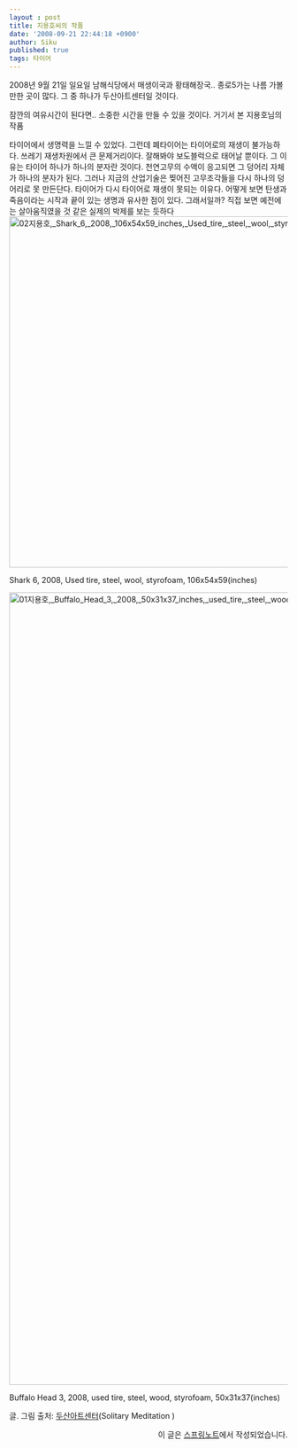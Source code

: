 ```yaml
---
layout : post
title: 지용호씨의 작품
date: '2008-09-21 22:44:18 +0900'
author: Siku
published: true
tags: 타이어
---
```

2008년 9월 21일 일요일 남해식당에서 매생이국과 황태해장국.. 종로5가는 나름 가볼만한 곳이 많다. 그 중 하나가 두산아트센터일 것이다.

잠깐의 여유시간이 된다면.. 소중한 시간을 만들 수 있을 것이다. 거기서 본 지용호님의 작품

타이어에서 생명력을 느낄 수 있었다. 그런데 폐타이어는 타이어로의 재생이 불가능하다. 쓰레기 재생차원에서 큰 문제거리이다. 잘해봐야 보도블럭으로 태어날 뿐이다. 그 이유는 타이어 하나가 하나의 분자란 것이다. 천연고무의 수액이 응고되면 그 덩어리 자체가 하나의 분자가 된다. 그러나 지금의 산업기술은 찢어진 고무조각들을 다시 하나의 덩어리로 못 만든단다. 타이어가 다시 타이어로 재생이 못되는 이유다. 어떻게 보면 탄생과 죽음이라는 시작과 끝이 있는 생명과 유사한 점이 있다. 그래서일까? 직접 보면 예전에는 살아움직였을 것 같은 실제의 박제를 보는 듯하다<img class="attachment" title="02지용호,_Shark_6,_2008,_106x54x59_inches,_Used_tire,_steel,_wool,_styrofoam.jpg" src="http://siku1.springnote.com/pages/1796862/attachments/784940" alt="02지용호,_Shark_6,_2008,_106x54x59_inches,_Used_tire,_steel,_wool,_styrofoam.jpg" width="954" height="634" />

Shark 6, 2008, Used tire, steel, wool, styrofoam, 106x54x59(inches)

<img class="attachment" title="01지용호,_Buffalo_Head_3,_2008,_50x31x37_inches,_used_tire,_steel,_wood,_styrofoam(1).JPG" src="http://siku1.springnote.com/pages/1796862/attachments/784944" alt="01지용호,_Buffalo_Head_3,_2008,_50x31x37_inches,_used_tire,_steel,_wood,_styrofoam(1).JPG" width="954" height="1431" />

Buffalo Head 3, 2008, used tire, steel, wood, styrofoam, 50x31x37(inches)

글. 그림 출처: <a class="external" title="http://www.doosanartcenter.com" href="http://www.doosanartcenter.com">두산아트센터</a>(Solitary Meditation )
<p style="text-align:right">이 글은 <a href="http://siku1.springnote.com/pages/1796862">스프링노트</a>에서 작성되었습니다.</p>

